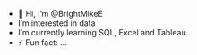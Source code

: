 - 👋 Hi, I’m @BrightMikeE
- I’m interested in data
- I’m currently learning SQL, Excel and Tableau.
- ⚡ Fun fact: ...

<!---
BrightMikeE/BrightMikeE is a ✨ special ✨ repository because its `README.md` (this file) appears on your GitHub profile.
You can click the Preview link to take a look at your changes.
--->
